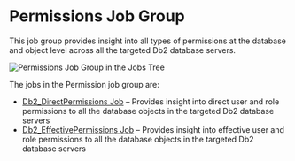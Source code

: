 # Permissions Job Group

This job group provides insight into all types of permissions at the database and object level
across all the targeted Db2 database servers.

![Permissions Job Group in the Jobs Tree](/img/versioned_docs/enterpriseauditor_11.6/enterpriseauditor/solutions/databases/db2/permissions/permissionsjobstree.webp)

The jobs in the Permission job group are:

- [Db2_DirectPermissions Job](/versioned_docs/enterpriseauditor_11.6/enterpriseauditor/solutions/databases/db2/permissions/db2_directpermissions.md)
  – Provides insight into direct user and role permissions to all the database objects in the
  targeted Db2 database servers
- [Db2_EffectivePermissions Job](/versioned_docs/enterpriseauditor_11.6/enterpriseauditor/solutions/databases/db2/permissions/db2_effectivepermissions.md)
  – Provides insight into effective user and role permissions to all the database objects in the
  targeted Db2 database servers
